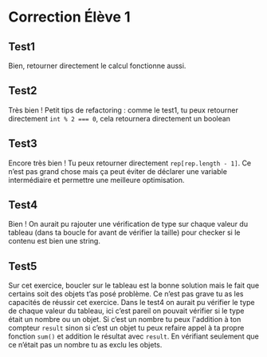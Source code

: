 # Correction Élève 1
## Test1
Bien, retourner directement le calcul fonctionne aussi.
## Test2
Très bien ! Petit tips de refactoring : comme le test1, tu peux retourner directement `int % 2 === 0`, cela retournera directement un boolean
## Test3
Encore très bien ! Tu peux retourner directement `rep[rep.length - 1]`. Ce n’est pas grand chose mais ça peut éviter de déclarer une variable intermédiaire et permettre une meilleure optimisation.
## Test4
Bien ! On aurait pu rajouter une vérification de type sur chaque valeur du tableau (dans ta boucle for avant de vérifier la taille) pour checker si le contenu est bien une string.
## Test5
Sur cet exercice, boucler sur le tableau est la bonne solution mais le fait que certains soit des objets t’as posé problème. Ce n’est pas grave tu as les capacités de réussir cet exercice. Dans le test4 on aurait pu vérifier le type de chaque valeur du tableau, ici c’est pareil on pouvait vérifier si le type était un nombre ou un objet. Si c’est un nombre tu peux l'addition à ton compteur `result` sinon si c’est un objet tu peux refaire appel à ta propre fonction `sum()` et addition le résultat avec `result`. En vérifiant seulement que ce n’était pas un nombre tu as exclu les objets. 
